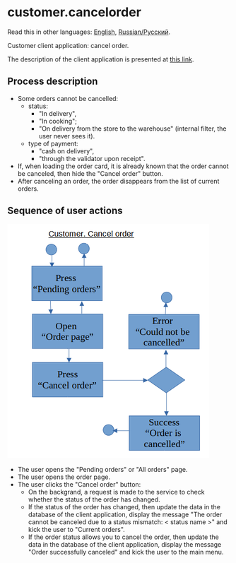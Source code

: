 # customer.cancelorder

Read this in other languages: [English](customer.cancelorder.md), [Russian/Русский](customer.cancelorder.ru.md). 

Customer client application: cancel order.

The description of the client application is presented at [this link](../customerclient.md).

## Process description

- Some orders cannot be cancelled:
    - status:
        - "In delivery",
        - "In cooking";
        - "On delivery from the store to the warehouse" (internal filter, the user never sees it).
    - type of payment:
        - "cash on delivery",
        - "through the validator upon receipt".
- If, when loading the order card, it is already known that the order cannot be canceled, then hide the "Cancel order" button.
- After canceling an order, the order disappears from the list of current orders.

## Sequence of user actions

![customer.cancelorder](../../img/customer.cancelorder.png)

- The user opens the "Pending orders" or "All orders" page.
- The user opens the order page.
- The user clicks the "Cancel order" button:
    - On the backgrand, a request is made to the service to check whether the status of the order has changed.
    - If the status of the order has changed, then update the data in the database of the client application, display the message "The order cannot be canceled due to a status mismatch: < status name >" and kick the user to "Current orders".
    - If the order status allows you to cancel the order, then update the data in the database of the client application, display the message "Order successfully canceled" and kick the user to the main menu.